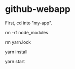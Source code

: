 # github-webapp

First, cd into "my-app".

rm -rf node_modules

rm yarn.lock

yarn install

yarn start
